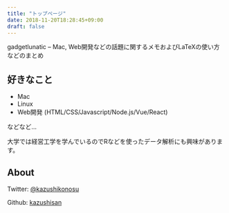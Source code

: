 ```yaml
---
title: "トップページ"
date: 2018-11-20T18:28:45+09:00
draft: false
---
```

gadgetlunatic – Mac, Web開発などの話題に関するメモおよびLaTeXの使い方などのまとめ

## 好きなこと

- Mac
- Linux
- Web開発 (HTML/CSS/Javascript/Node.js/Vue/React)

などなど...

大学では経営工学を学んでいるのでRなどを使ったデータ解析にも興味があります。

## About

Twitter: [@kazushikonosu](https://twitter.com/kazushikonosu)

Github: [kazushisan](https://github.com/kazushisan)